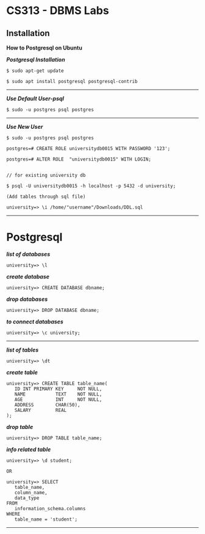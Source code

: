 # CS313 - DBMS Labs



## Installation 


**How to Postgresql on Ubuntu**


***Postgresql Installation***
```
$ sudo apt-get update
 
$ sudo apt install postgresql postgresql-contrib
```
---


***Use Default User-psql***
```
$ sudo -u postgres psql postgres
```
---


***Use New User***

```
$ sudo -u postgres psql postgres

postgres=# CREATE ROLE universitydb0015 WITH PASSWORD '123';

postgres=# ALTER ROLE  "universitydb0015" WITH LOGIN;


// for existing university db

$ psql -U universitydb0015 -h localhost -p 5432 -d university;

(Add tables through sql file)

university=> \i /home/"username"/Downloads/DDL.sql
```
---


# Postgresql 


***list of databases***

```
university=> \l
```

***create database***

```
university=> CREATE DATABASE dbname;
```

***drop databases***

```
university=> DROP DATABASE dbname;
```


***to connect databases***

```
university=> \c university;
```
---

***list of tables***

```
university=> \dt
```
***create table***

```
university=> CREATE TABLE table_name(
   ID INT PRIMARY KEY     NOT NULL,
   NAME           TEXT    NOT NULL,
   AGE            INT     NOT NULL,
   ADDRESS        CHAR(50),
   SALARY         REAL
);
```

***drop table***

```
university=> DROP TABLE table_name;
```

***info related table***

```
university=> \d student;

OR 

university=> SELECT 
   table_name, 
   column_name, 
   data_type 
FROM 
   information_schema.columns
WHERE 
   table_name = 'student';

```
---

